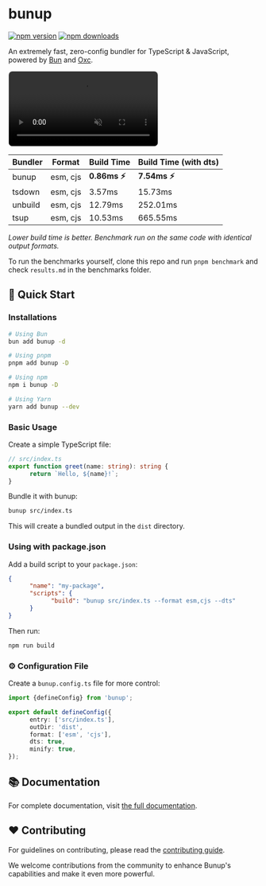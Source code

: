 # bunup

[![npm version](https://img.shields.io/npm/v/bunup.svg?style=flat-square)](https://www.npmjs.com/package/bunup)
[![npm downloads](https://img.shields.io/npm/dm/bunup.svg?style=flat-square)](https://www.npmjs.com/package/bunup)

An extremely fast, zero-config bundler for TypeScript & JavaScript, powered by [Bun](https://bun.sh) and [Oxc](https://oxc.rs/).

<video src="/demo.mov" alt="Bunup demo video showing the bundling process" controls muted style="border-radius: 8px; border: 1px solid rgba(128, 128, 128, 0.2); box-shadow: 0 0 1px rgba(0, 0, 0, 0.1);"></video>

| Bundler | Format   | Build Time     | Build Time (with dts) |
| ------- | -------- | -------------- | --------------------- |
| bunup   | esm, cjs | **0.86ms ⚡️** | **7.54ms ⚡️**        |
| tsdown  | esm, cjs | 3.57ms         | 15.73ms               |
| unbuild | esm, cjs | 12.79ms        | 252.01ms              |
| tsup    | esm, cjs | 10.53ms        | 665.55ms              |

_Lower build time is better. Benchmark run on the same code with identical output formats._

To run the benchmarks yourself, clone this repo and run `pnpm benchmark` and check `results.md` in the benchmarks folder.

## 🚀 Quick Start

### Installations

```bash
# Using Bun
bun add bunup -d

# Using pnpm
pnpm add bunup -D

# Using npm
npm i bunup -D

# Using Yarn
yarn add bunup --dev
```

### Basic Usage

Create a simple TypeScript file:

```typescript
// src/index.ts
export function greet(name: string): string {
      return `Hello, ${name}!`;
}
```

Bundle it with bunup:

```bash
bunup src/index.ts
```

This will create a bundled output in the `dist` directory.

### Using with package.json

Add a build script to your `package.json`:

```json
{
      "name": "my-package",
      "scripts": {
            "build": "bunup src/index.ts --format esm,cjs --dts"
      }
}
```

Then run:

```bash
npm run build
```

### ⚙️ Configuration File

Create a `bunup.config.ts` file for more control:

```typescript
import {defineConfig} from 'bunup';

export default defineConfig({
      entry: ['src/index.ts'],
      outDir: 'dist',
      format: ['esm', 'cjs'],
      dts: true,
      minify: true,
});
```

## 📚 Documentation

For complete documentation, visit [the full documentation](https://bunup.arshadyaseen.com/).

## ❤️ Contributing

For guidelines on contributing, please read the [contributing guide](https://github.com/arshad-yaseen/bunup/blob/main/CONTRIBUTING.md).

We welcome contributions from the community to enhance Bunup's capabilities and make it even more powerful.

